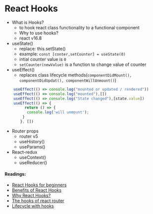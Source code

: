 # React Hooks


* What is Hooks?
    * to hook react class functionality to a functional component
    * Why to use hooks?
    * react v16.8
* useState()
    * replace: this.setState()
    * example: `const [conter,setCounter] = useState(0)`
    * intial counter value is `0`
    * `setCounter(newValue)` is a function to change value of counter
* useEffect()
    * replaces class lifecycle methods(`componentDidMount(), componentDidUpdat(), componentWillUnmount()`)
```JavaScript
    useEffect(() => console.log("mounted or updated / rendered"))
    useEffect(() => console.log("mounted"),[])
    useEffect(() => console.log("State changed"),[state.value])
    useEffect(() => {
         return () => {
          console.log('will unmount');
        }
       }, [])
```
* Router props
    * router v5
    * useHistory()
    * useParams()
* React-redux
    * useContext()
    * useReducer()

#### Readings:
* [React Hooks for beginners](https://www.valentinog.com/blog/hooks/) 
* [Benefits of React Hooks](https://www.darrenlester.com/blog/benefits-of-react-hooks)
* [Why React Hooks?](https://hackernoon.com/why-react-hooks-a-developers-perspective-2aedb8511f38)
* [The hooks of react router](https://css-tricks.com/the-hooks-of-react-router/)
* [Lifecycle with hooks](https://dev.to/trentyang/replace-lifecycle-with-hooks-in-react-3d4n)
